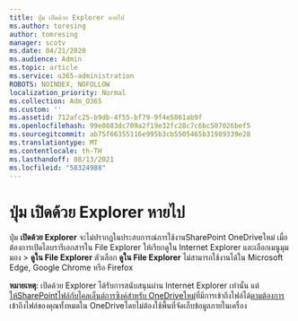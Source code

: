```yaml
---
title: ปุ่ม เปิดด้วย Explorer หายไป
ms.author: toresing
author: tomresing
manager: scotv
ms.date: 04/21/2020
ms.audience: Admin
ms.topic: article
ms.service: o365-administration
ROBOTS: NOINDEX, NOFOLLOW
localization_priority: Normal
ms.collection: Adm_O365
ms.custom: ''
ms.assetid: 712afc25-b9db-4f55-bf79-9f4e5861ab9f
ms.openlocfilehash: 99e0883dc709a2f19e32fc28c7c6bc507026bef5
ms.sourcegitcommit: ab75f66355116e995b3cb5505465b31989339e28
ms.translationtype: MT
ms.contentlocale: th-TH
ms.lasthandoff: 08/13/2021
ms.locfileid: "58324988"
---
```

# <a name="the-open-with-explorer-button-is-missing"></a>ปุ่ม เปิดด้วย Explorer หายไป

ปุ่ม **เปิดด้วย Explorer** จะไม่ปรากฏในประสบการณ์การใช้งานSharePoint OneDriveใหม่ เมื่อต้องการเปิดไลบรารีเอกสารใน File Explorer ให้เรียกดูใน Internet Explorer และเลือกเมนูมุมมอง \> **ดูใน File Explorer** ตัวเลือก **ดูใน File Explorer** ไม่สามารถใช้งานได้ใน Microsoft Edge, Google Chrome หรือ Firefox 
  
**หมายเหตุ**: เปิดด้วย Explorer ได้รับการสนับสนุนผ่าน Internet Explorer เท่านั้น แต่[ให้SharePointไฟล์กับไคลเอ็นต์การซิงค์สําหรับ OneDriveใหม่](https://support.office.com/article/6de9ede8-5b6e-4503-80b2-6190f3354a88.aspx)ที่มีการเข้าถึงไฟล์ได้[ตามต้องการ](https://support.office.com/article/0e6860d3-d9f3-4971-b321-7092438fb38e.aspx) เข้าถึงไฟล์ของคุณทั้งหมดใน OneDriveโดยไม่ต้องใช้พื้นที่จัดเก็บข้อมูลภายในเครื่อง 
  


